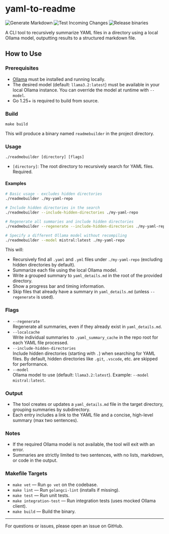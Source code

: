 # yaml-to-readme

![Generate Markdown](https://github.com/sebrandon1/yaml-to-readme/actions/workflows/generate-markdown.yml/badge.svg)
![Test Incoming Changes](https://github.com/sebrandon1/yaml-to-readme/actions/workflows/pre-main.yml/badge.svg)
![Release binaries](https://github.com/sebrandon1/yaml-to-readme/actions/workflows/release-binaries.yaml/badge.svg)

A CLI tool to recursively summarize YAML files in a directory using a local Ollama model, outputting results to a structured markdown file.

## How to Use

### Prerequisites
- [Ollama](https://ollama.com/) must be installed and running locally.
- The desired model (default: `llama3.2:latest`) must be available in your local Ollama instance. You can override the model at runtime with `--model`.
- Go 1.25+ is required to build from source.

### Build

```
make build
```
This will produce a binary named `readmebuilder` in the project directory.

### Usage

```
./readmebuilder [directory] [flags]
```
- `[directory]`: The root directory to recursively search for YAML files. Required.

#### Examples
```bash
# Basic usage - excludes hidden directories
./readmebuilder ./my-yaml-repo

# Include hidden directories in the search
./readmebuilder --include-hidden-directories ./my-yaml-repo

# Regenerate all summaries and include hidden directories
./readmebuilder --regenerate --include-hidden-directories ./my-yaml-repo

# Specify a different Ollama model without recompiling
./readmebuilder --model mistral:latest ./my-yaml-repo
```

This will:
- Recursively find all `.yaml` and `.yml` files under `./my-yaml-repo` (excluding hidden directories by default).
- Summarize each file using the local Ollama model.
- Write a grouped summary to `yaml_details.md` in the root of the provided directory.
- Show a progress bar and timing information.
- Skip files that already have a summary in `yaml_details.md` (unless `--regenerate` is used).

### Flags

- `--regenerate`  
  Regenerate all summaries, even if they already exist in `yaml_details.md`.
- `--localcache`  
  Write individual summaries to `.yaml_summary_cache` in the repo root for each YAML file processed.
- `--include-hidden-directories`  
  Include hidden directories (starting with `.`) when searching for YAML files. By default, hidden directories like `.git`, `.vscode`, etc. are skipped for performance.
- `--model`  
  Ollama model to use (default: `llama3.2:latest`). Example: `--model mistral:latest`.

### Output
- The tool creates or updates a `yaml_details.md` file in the target directory, grouping summaries by subdirectory.
- Each entry includes a link to the YAML file and a concise, high-level summary (max two sentences).

### Notes
- If the required Ollama model is not available, the tool will exit with an error.
- Summaries are strictly limited to two sentences, with no lists, markdown, or code in the output.

### Makefile Targets
- `make vet`   — Run `go vet` on the codebase.
- `make lint`  — Run `golangci-lint` (installs if missing).
- `make test`  — Run unit tests.
- `make integration-test` — Run integration tests (uses mocked Ollama client).
- `make build` — Build the binary.

---

For questions or issues, please open an issue on GitHub.